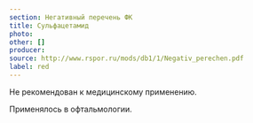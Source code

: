 ```yaml
---
section: Негативный перечень ФК
title: Сульфацетамид
photo:
other: []
producer:
source: http://www.rspor.ru/mods/db1/1/Negativ_perechen.pdf
label: red
---
```


Не рекомендован к медицинскому применению.

Применялось в офтальмологии.

